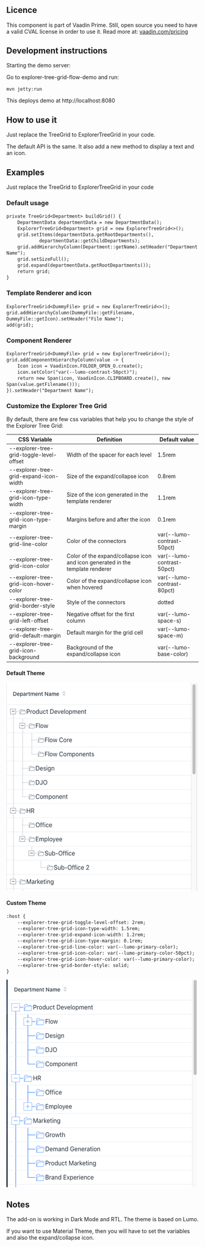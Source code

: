 # 


## Licence

This component is part of Vaadin Prime. Still, open source you need to have a valid CVAL license in order to use it. Read more at: [vaadin.com/pricing](https://vaadin.com/pricing)

## Development instructions

Starting the demo server:

Go to explorer-tree-grid-flow-demo and run:
```
mvn jetty:run
```

This deploys demo at http://localhost:8080

## How to use it

Just replace the TreeGrid to ExplorerTreeGrid in your code.

The default API is the same. It also add a new method to display a text and an icon.

## Examples

Just replace the TreeGrid to ExplorerTreeGrid in your code

### Default usage

```
private TreeGrid<Department> buildGrid() {
    DepartmentData departmentData = new DepartmentData();
    ExplorerTreeGrid<Department> grid = new ExplorerTreeGrid<>();
    grid.setItems(departmentData.getRootDepartments(),
            departmentData::getChildDepartments);
    grid.addHierarchyColumn(Department::getName).setHeader("Department Name");
    grid.setSizeFull();
    grid.expand(departmentData.getRootDepartments());
    return grid;
}
```
### Template Renderer and icon

```
ExplorerTreeGrid<DummyFile> grid = new ExplorerTreeGrid<>();
grid.addHierarchyColumn(DummyFile::getFilename, DummyFile::getIcon).setHeader("File Name");
add(grid);
```
### Component Renderer

```
ExplorerTreeGrid<DummyFile> grid = new ExplorerTreeGrid<>();
grid.addComponentHierarchyColumn(value -> {
    Icon icon = VaadinIcon.FOLDER_OPEN_O.create();
    icon.setColor("var(--lumo-contrast-50pct)");
    return new Span(icon, VaadinIcon.CLIPBOARD.create(), new Span(value.getFilename()));
}).setHeader("Department Name");
```

### Customize the Explorer Tree Grid

By default, there are few css variables that help you to change the style of the Explorer Tree Grid:

| CSS Variable | Definition | Default value |
|--------------|------------|---------------|
| --explorer-tree-grid-toggle-level-offset   | Width of the spacer for each level    | 1.5rem |
|  --explorer-tree-grid-expand-icon-width |   Size of the expand/collapse icon     |  0.8rem |
|  --explorer-tree-grid-icon-type-width |   Size of the icon generated in the template renderer    | 1.1rem  |  
|  --explorer-tree-grid-icon-type-margin |  Margins before and after the icon    | 0.1rem  |    
|  --explorer-tree-grid-line-color |  Color of the connectors   |  var(--lumo-contrast-50pct) |    
|  --explorer-tree-grid-icon-color |   Color of the expand/collapse icon and icon generated in the template renderer   |  var(--lumo-contrast-50pct) |    
|  --explorer-tree-grid-icon-hover-color |   Color of the expand/collapse icon when hovered   | var(--lumo-contrast-80pct)  |    
|  --explorer-tree-grid-border-style |   Style of the connectors   | dotted  |   
|  --explorer-tree-grid-left-offset  |  Negative offset for the first column    | var(--lumo-space-s) | 
|  --explorer-tree-grid-default-margin |   Default margin for the grid cell   | var(--lumo-space-m)  | 
|  --explorer-tree-grid-icon-background  |   Background of the expand/collapse icon   | var(--lumo-base-color)  |  

#### Default Theme

![Default Theme](default_theme.png)

#### Custom Theme
```
:host {
    --explorer-tree-grid-toggle-level-offset: 2rem;
    --explorer-tree-grid-icon-type-width: 1.5rem;
    --explorer-tree-grid-expand-icon-width: 1.2rem;
    --explorer-tree-grid-icon-type-margin: 0.1rem;
    --explorer-tree-grid-line-color: var(--lumo-primary-color);
    --explorer-tree-grid-icon-color: var(--lumo-primary-color-50pct);
    --explorer-tree-grid-icon-hover-color: var(--lumo-primary-color);
    --explorer-tree-grid-border-style: solid;
}
```

![Custom Theme](custom_theme.png)


## Notes

The add-on is working in Dark Mode and RTL. The theme is based on Lumo.

If you want to use Material Theme, then you will have to set the variables and also the expand/collapse icon.
